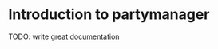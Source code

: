 # Introduction to partymanager

TODO: write [great documentation](http://jacobian.org/writing/what-to-write/)
